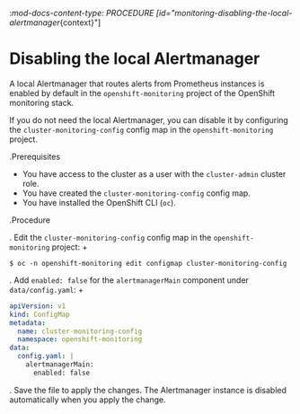 :_mod-docs-content-type: PROCEDURE
[id="monitoring-disabling-the-local-alertmanager_{context}"]
# Disabling the local Alertmanager

A local Alertmanager that routes alerts from Prometheus instances is enabled by default in the `openshift-monitoring` project of the OpenShift monitoring stack.

If you do not need the local Alertmanager, you can disable it by configuring the `cluster-monitoring-config` config map in the `openshift-monitoring` project.

.Prerequisites

* You have access to the cluster as a user with the `cluster-admin` cluster role.
* You have created the `cluster-monitoring-config` config map.
* You have installed the OpenShift CLI (`oc`).

.Procedure

. Edit the `cluster-monitoring-config` config map in the `openshift-monitoring` project:
+

```terminal
$ oc -n openshift-monitoring edit configmap cluster-monitoring-config

```

. Add `enabled: false` for the `alertmanagerMain` component under `data/config.yaml`:
+

```yaml
apiVersion: v1
kind: ConfigMap
metadata:
  name: cluster-monitoring-config
  namespace: openshift-monitoring
data:
  config.yaml: |
    alertmanagerMain:
      enabled: false

```

. Save the file to apply the changes. The Alertmanager instance is disabled automatically when you apply the change.

